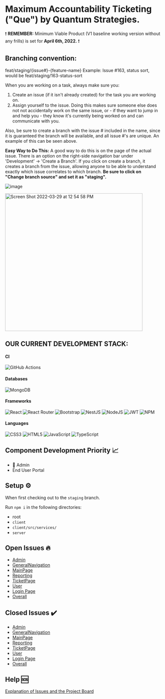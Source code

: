 # Maximum Accountability Ticketing ("Que")  by Quantum Strategies.
❗ **REMEMBER:** Minimum Viable Product (V1 baseline working version without any frills) is set for **April 6th, 2022.** ❗
####

## Branching convention:
feat/staging/{issue#}-{feature-name}
Example: Issue #163, status sort, would be feat/staging/163-status-sort

When you are working on a task, always make sure you:
1) Create an issue (if it isn't already created) for the task you are working on.
2) Assign yourself to the issue. Doing this makes sure someone else does not not accidentally work on the same issue, or - if they want to jump in and help you - they know it's currently being worked on and can communicate with you.

Also, be sure to create a branch with the issue # included in the name, since it is guaranteed the branch will be available, and all issue #'s are unique. An example of this can be seen above.

**Easy Way to Do This:** A good way to do this is on the page of the actual issue. There is an option on the right-side navigation bar under 'Development' -> 'Create a Branch'. If you click on create a branch, it creates a branch from the issue, allowing anyone to be able to understand exactly which issue correlates to which branch. **Be sure to click on "Change branch source" and set it as "staging".**

![image](https://user-images.githubusercontent.com/43220854/160661887-53abe533-d596-4fc6-9e66-b609573bdbdb.png)

<img width="446" alt="Screen Shot 2022-03-29 at 12 54 58 PM" src="https://user-images.githubusercontent.com/43220854/160665231-beb6aedb-c588-40db-87d9-02c26bef3e74.png">


## OUR CURRENT DEVELOPMENT STACK:

#### CI
![GitHub Actions](https://img.shields.io/badge/githubactions-%232671E5.svg?style=for-the-badge&logo=githubactions&logoColor=white)
#### Databases
![MongoDB](https://img.shields.io/badge/MongoDB-%234ea94b.svg?style=for-the-badge&logo=mongodb&logoColor=white)
#### Frameworks
![React](https://img.shields.io/badge/react-%2320232a.svg?style=for-the-badge&logo=react&logoColor=%2361DAFB)
![React Router](https://img.shields.io/badge/React_Router-CA4245?style=for-the-badge&logo=react-router&logoColor=white)
![Bootstrap](https://img.shields.io/badge/bootstrap-%23563D7C.svg?style=for-the-badge&logo=bootstrap&logoColor=white)
![NestJS](https://img.shields.io/badge/nestjs-%23E0234E.svg?style=for-the-badge&logo=nestjs&logoColor=white)
![NodeJS](https://img.shields.io/badge/node.js-6DA55F?style=for-the-badge&logo=node.js&logoColor=white)
![JWT](https://img.shields.io/badge/JWT-black?style=for-the-badge&logo=JSON%20web%20tokens)
![NPM](https://img.shields.io/badge/NPM-%23000000.svg?style=for-the-badge&logo=npm&logoColor=white)
#### Languages
![CSS3](https://img.shields.io/badge/css3-%231572B6.svg?style=for-the-badge&logo=css3&logoColor=white)
![HTML5](https://img.shields.io/badge/html5-%23E34F26.svg?style=for-the-badge&logo=html5&logoColor=white)
![JavaScript](https://img.shields.io/badge/javascript-%23323330.svg?style=for-the-badge&logo=javascript&logoColor=%23F7DF1E)
![TypeScript](https://img.shields.io/badge/typescript-%23007ACC.svg?style=for-the-badge&logo=typescript&logoColor=white)

## Component Development Priority 📈

- 👮 Admin
- End User Portal

## Setup ⚙️

When first checking out to the `staging` branch. 

Run `npm i` in the following directories:

* root
* `client`
* `client/src/services/`
* `server`

## Open Issues 🔥

* [Admin](https://github.com/kylefisher4d/Quantum_Ticketing/issues?q=is%3Aopen+is%3Aissue+project%3Akylefisher4d%2FQuantum_Ticketing%2F8)
* [GeneralNavigation](https://github.com/kylefisher4d/Quantum_Ticketing/issues?q=is%3Aopen+is%3Aissue+project%3Akylefisher4d%2FQuantum_Ticketing%2F10)
* [MainPage](https://github.com/kylefisher4d/Quantum_Ticketing/issues?q=is%3Aopen+is%3Aissue+project%3Akylefisher4d%2FQuantum_Ticketing%2F3)
* [Reporting](https://github.com/kylefisher4d/Quantum_Ticketing/issues?q=is%3Aopen+is%3Aissue+project%3Akylefisher4d%2FQuantum_Ticketing%2F7)
* [TicketPage](https://github.com/kylefisher4d/Quantum_Ticketing/issues?q=is%3Aopen+is%3Aissue+project%3Akylefisher4d%2FQuantum_Ticketing%2F4)
* [User](https://github.com/kylefisher4d/Quantum_Ticketing/issues?q=is%3Aopen+is%3Aissue+project%3Akylefisher4d%2FQuantum_Ticketing%2F9)
* [Login Page](https://github.com/kylefisher4d/Quantum_Ticketing/issues?q=is%3Aopen+is%3Aissue+project%3Akylefisher4d%2FQuantum_Ticketing%2F9)
* [Overall](https://github.com/kylefisher4d/Quantum_Ticketing/issues?q=is%3Aopen+is%3Aissue+project%3Akylefisher4d%2FQuantum_Ticketing%2F11)

## Closed Issues ✔️

* [Admin](https://github.com/kylefisher4d/Quantum_Ticketing/issues?q=is%3Aissue+is%3Aclosed+project%3Akylefisher4d%2FQuantum_Ticketing%2F8)
* [GeneralNavigation](https://github.com/kylefisher4d/Quantum_Ticketing/issues?q=is%3Aissue+is%3Aclosed+project%3Akylefisher4d%2FQuantum_Ticketing%2F10)
* [MainPage](https://github.com/kylefisher4d/Quantum_Ticketing/issues?q=is%3Aissue+is%3Aclosed+project%3Akylefisher4d%2FQuantum_Ticketing%2F3)
* [Reporting](https://github.com/kylefisher4d/Quantum_Ticketing/issues?q=is%3Aissue+is%3Aclosed+project%3Akylefisher4d%2FQuantum_Ticketing%2F7)
* [TicketPage](https://github.com/kylefisher4d/Quantum_Ticketing/issues?q=is%3Aissue+is%3Aclosed+project%3Akylefisher4d%2FQuantum_Ticketing%2F4)
* [User](https://github.com/kylefisher4d/Quantum_Ticketing/issues?q=is%3Aissue+is%3Aclosed+project%3Akylefisher4d%2FQuantum_Ticketing%2F9)
* [Login Page](https://github.com/kylefisher4d/Quantum_Ticketing/issues?q=is%3Aissue+is%3Aclosed+project%3Akylefisher4d%2FQuantum_Ticketing%2F12)
* [Overall](https://github.com/kylefisher4d/Quantum_Ticketing/issues?q=is%3Aissue+is%3Aclosed+project%3Akylefisher4d%2FQuantum_Ticketing%2F11)


## Help 🆘

[Explanation of Issues and the Project Board](https://docs.google.com/document/d/19gBJxFuxmFIVlH6spd9LmZd2EiJpgAH06P3cW3Y0OHk/edit)
